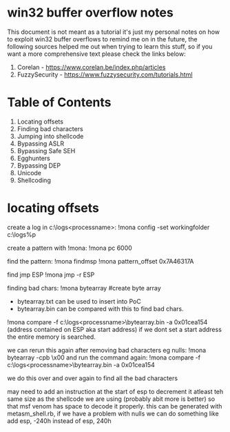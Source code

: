 win32 buffer overflow notes
===========================
This document is not meant as a tutorial it's just my personal notes on how to exploit win32 buffer overflows to remind me on in the future, the following sources helped me out when trying to learn this stuff, so if you want a more comprehensive text please check the links below:

1. Corelan -  https://www.corelan.be/index.php/articles
2. FuzzySecurity - https://www.fuzzysecurity.com/tutorials.html

Table of Contents
=================
1. Locating offsets
2. Finding bad characters
3. Jumping into shellcode
4. Bypassing ASLR
5. Bypassing Safe SEH
6. Egghunters
7. Bypassing DEP
8. Unicode
9. Shellcoding
 

locating offsets
================


create a log in c:\logs\<processname>:
!mona config -set workingfolder c:\logs\%p

create a pattern with !mona:
!mona pc 6000

find the pattern:
!mona findmsp
!mona pattern_offset 0x7A46317A

find jmp ESP
!mona jmp -r ESP

finding bad chars:
!mona bytearray #create byte array
- bytearray.txt can be used to insert into PoC
- bytearray.bin can be compared with this to find bad chars.

!mona compare -f c:\logs\<processname>\bytearray.bin -a 0x01cea154 (address contained on ESP aka start address) if we dont set a start address the entire memory is searched.

we can rerun this again after removing bad characters eg nulls:
!mona bytearray -cpb \x00 
and run the command again:
!mona compare -f c:\logs\<processname>\bytearray.bin -a 0x01cea154

we do this over and over again to find all the bad characters

may need to add an instruction at the start of esp to decrement it atleast teh same size as the shellcode we are using (probably abit more is better) so that msf venom has space to decode it properly. this can be generated with metasm_shell.rb, if we have a problem with nulls we can do something like add esp, -240h instead of esp, 240h






